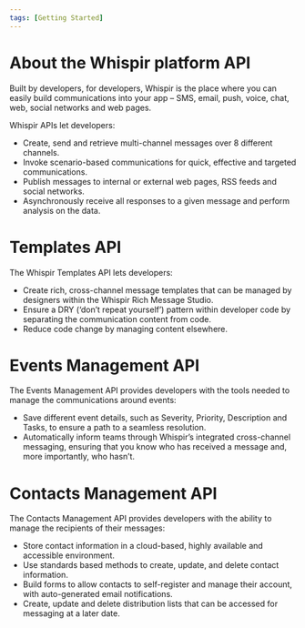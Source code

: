 ```yaml
---
tags: [Getting Started]
---
```


# About the Whispir platform API

Built by developers, for developers, Whispir is the place where you can easily build communications into your app – SMS, email, push, voice, chat, web, social networks and web pages.

Whispir APIs let developers:

- Create, send and retrieve multi-channel messages over 8 different channels.
- Invoke scenario-based communications for quick, effective and targeted communications.
- Publish messages to internal or external web pages, RSS feeds and social networks.
- Asynchronously receive all responses to a given message and perform analysis on the data.

# Templates API

The Whispir Templates API lets developers:

- Create rich, cross-channel message templates that can be managed by designers within the Whispir Rich Message Studio.
- Ensure a DRY (‘don’t repeat yourself’) pattern within developer code by separating the communication content from code.
- Reduce code change by managing content elsewhere.

# Events Management API

The Events Management API provides developers with the tools needed to manage the communications around events:

- Save different event details, such as Severity, Priority, Description and Tasks, to ensure a path to a seamless resolution.
- Automatically inform teams through Whispir’s integrated cross-channel messaging, ensuring that you know who has received a message and, more importantly, who hasn’t.

# Contacts Management API

The Contacts Management API provides developers with the ability to manage the recipients of their messages:

- Store contact information in a cloud-based, highly available and accessible environment.
- Use standards based methods to create, update, and delete contact information.
- Build forms to allow contacts to self-register and manage their account, with auto-generated email notifications.
- Create, update and delete distribution lists that can be accessed for messaging at a later date.
